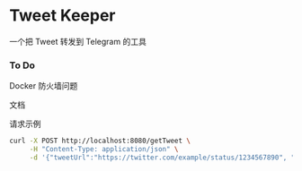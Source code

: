 # Tweet Keeper

一个把 Tweet 转发到 Telegram 的工具

### To Do

Docker 防火墙问题

文档

请求示例

```bash
curl -X POST http://localhost:8080/getTweet \
     -H "Content-Type: application/json" \
     -d '{"tweetUrl":"https://twitter.com/example/status/1234567890", "authKey":"your_auth_key_here"}'
```